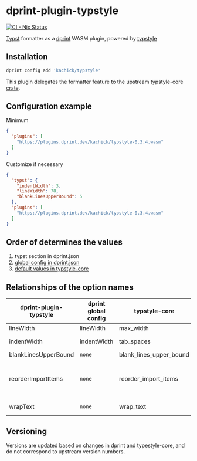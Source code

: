 # dprint-plugin-typstyle

[![CI - Nix Status](https://github.com/kachick/dprint-plugin-typstyle/actions/workflows/nix.yml/badge.svg?branch=main)](https://github.com/kachick/dprint-plugin-typstyle/actions/workflows/nix.yml?query=branch%3Amain+)

[Typst](https://github.com/typst/typst) formatter as a [dprint](https://github.com/dprint/dprint) WASM plugin, powered by [typstyle](https://github.com/Enter-tainer/typstyle)

## Installation

```bash
dprint config add 'kachick/typstyle'
```

This plugin delegates the formatter feature to the upstream typstyle-core [crate](https://crates.io/crates/typstyle).

## Configuration example

Minimum

```json
{
  "plugins": [
    "https://plugins.dprint.dev/kachick/typstyle-0.3.4.wasm"
  ]
}
```

Customize if necessary

```json
{
  "typst": {
    "indentWidth": 3,
    "lineWidth": 78,
    "blankLinesUpperBound": 5
  },
  "plugins": [
    "https://plugins.dprint.dev/kachick/typstyle-0.3.4.wasm"
  ]
}
```

## Order of determines the values

1. typst section in dprint.json
1. [global config in dprint.json](https://dprint.dev/config/#global-configuration)
1. [default values in typstyle-core](https://github.com/Enter-tainer/typstyle/blob/v0.13.5/crates/typstyle-core/src/config.rs#L18-L28)

## Relationships of the option names

| dprint-plugin-typstyle | dprint global config | typstyle-core           | typstyle CLI                      |
| ---------------------- | -------------------- | ----------------------- | --------------------------------- |
| lineWidth              | lineWidth            | max_width               | column                            |
| indentWidth            | indentWidth          | tab_spaces              | tab-width                         |
| blankLinesUpperBound   | `none`               | blank_lines_upper_bound | `none`                            |
| reorderImportItems     | `none`               | reorder_import_items    | no-reorder-import-items # disable |
| wrapText               | `none`               | wrap_text               | wrap-text                         |

## Versioning

Versions are updated based on changes in dprint and typestyle-core, and do not correspond to upstream version numbers.
